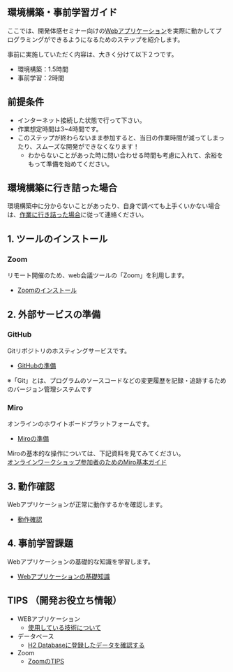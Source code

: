 環境構築・事前学習ガイド
-----------------------------------

ここでは、開発体感セミナー向けの[Webアプリケーション](https://github.com/tiscon/tiscon9)を実際に動かしてプログラミングができるようになるためのステップを紹介します。

事前に実施していただく内容は、大きく分けて以下２つです。

- 環境構築：1.5時間
- 事前学習：2時間

## 前提条件

- インターネット接続した状態で行って下さい。
- 作業想定時間は3~4時間です。
- このステップが終わらないまま参加すると、当日の作業時間が減ってしまったり、スムーズな開発ができなくなります！
  - わからないことがあった時に問い合わせる時間も考慮に入れて、余裕をもって準備を始めてください。

## 環境構築に行き詰った場合

環境構築中に分からないことがあったり、自身で調べても上手くいかない場合は、[作業に行き詰った場合](content/whenYouAreStuck.md)に従って連絡ください。

## 1. ツールのインストール

### Zoom

リモート開催のため、web会議ツールの「Zoom」を利用します。

- [Zoomのインストール](content/installZoom.md)

## 2. 外部サービスの準備

### GitHub

Gitリポジトリのホスティングサービスです。

- [GitHubの準備](content/github.md)

※「Git」とは、プログラムのソースコードなどの変更履歴を記録・追跡するためのバージョン管理システムです

### Miro

オンラインのホワイトボードプラットフォームです。

- [Miroの準備](content/miro.md)

Miroの基本的な操作については、下記資料を見てみてください。  
[オンラインワークショップ参加者のためのMiro基本ガイド](https://cocreationproject.jp/wp-content/uploads/2022/08/Miro-Guide-cocreationproject.pdf)

## 3. 動作確認

Webアプリケーションが正常に動作するかを確認します。

- [動作確認](content/operationCheck.md)

## 4. 事前学習課題

Webアプリケーションの基礎的な知識を学習します。  

- [Webアプリケーションの基礎知識](content/lerning.md)

## TIPS （開発お役立ち情報）
- WEBアプリケーション
    - [使用している技術について](content/aboutUsingTechnology.md)
- データベース
    - [H2 Databaseに登録したデータを確認する](content/h2Database.md)
- Zoom
    - [ZoomのTIPS](content/tipsZoom.md)
